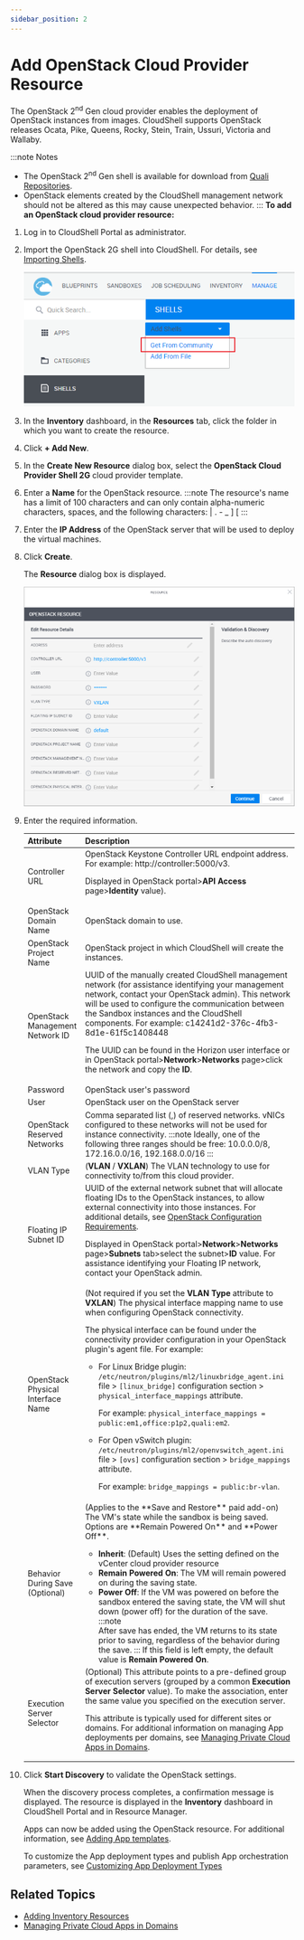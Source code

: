 ```yaml
---
sidebar_position: 2
---
```


# Add OpenStack Cloud Provider Resource

The OpenStack 2<sup>nd</sup> Gen cloud provider enables the deployment of OpenStack instances from images. CloudShell supports OpenStack releases Ocata, Pike, Queens, Rocky, Stein, Train, Ussuri, Victoria and Wallaby.

:::note Notes
- The OpenStack 2<sup>nd</sup> Gen shell is available for download from [Quali Repositories](https://github.com/orgs/QualiSystems/discussions/categories/integrations).
- OpenStack elements created by the CloudShell management network should not be altered as this may cause unexpected behavior.
:::
**To add an OpenStack cloud provider resource:**

1. Log in to CloudShell Portal as administrator.
2. Import the OpenStack 2G shell into CloudShell. For details, see [Importing Shells](../../../cloudshell-manage-dashboard/managing-shells.md#importing-shells).
    
    ![](/Images/Admin-Guide/KubernetesDownloadShell.png)
    
3. In the **Inventory** dashboard, in the **Resources** tab, click the folder in which you want to create the resource.
4. Click **\+ Add New**.
5. In the **Create New Resource** dialog box, select the **OpenStack Cloud Provider Shell 2G** cloud provider template.
6. Enter a **Name** for the OpenStack resource.
    :::note
    The resource's name has a limit of 100 characters and can only contain alpha-numeric characters, spaces, and the following characters: | . - \_ \] \[
    :::
7. Enter the **IP Address** of the OpenStack server that will be used to deploy the virtual machines.
8. Click **Create**.
    
    The **Resource** dialog box is displayed.
    
    ![](/Images/Admin-Guide/Inventory-Operations/OpenstackResource.png)
    
9. Enter the required information.
    
    <table>
        <thead>
            <th>Attribute</th>
            <th>Description</th>
        </thead>
        <tbody>
            <tr>
                <td>Controller URL</td>
                <td>
                OpenStack Keystone Controller URL endpoint address. For example: http://controller:5000/v3.

    Displayed in OpenStack portal>**API Access** page>**Identity** value).
                </td>
            </tr>
            <tr>
                <td>OpenStack Domain Name</td>
                <td>OpenStack domain to use.</td>
            </tr>
            <tr>
                <td>OpenStack Project Name</td>
                <td>OpenStack project in which CloudShell will create the instances.</td>
            </tr>
            <tr>
                <td>OpenStack Management Network ID</td>
                <td>
                UUID of the manually created CloudShell management network (for assistance identifying your management network, contact your OpenStack admin). This network will be used to configure the communication between the Sandbox instances and the CloudShell components. For example: c14241d2-376c-4fb3-8d1e-61f5c1408448

    The UUID can be found in the Horizon user interface or in OpenStack portal>**Network**\>**Networks** page>click the network and copy the **ID**.
                </td>
            </tr>
            <tr>
                <td>Password</td>
                <td>OpenStack user's password</td>
            </tr>
            <tr>
                <td>User</td>
                <td>OpenStack user on the OpenStack server</td>
            </tr>
            <tr>
                <td>OpenStack Reserved Networks</td>
                <td>
                Comma separated list (,) of reserved networks. vNICs configured to these networks will not be used for instance connectivity.
    :::note
    Ideally, one of the following three ranges should be free: 10.0.0.0/8, 172.16.0.0/16, 192.168.0.0/16
    :::
                </td>
            </tr>
            <tr>
                <td>VLAN Type</td>
                <td>(**VLAN** / **VXLAN**) The VLAN technology to use for connectivity to/from this cloud provider.</td>
            </tr>
            <tr>
                <td>Floating IP Subnet ID</td>
                <td>
                UUID of the external network subnet that will allocate floating IDs to the OpenStack instances, to allow external connectivity into those instances. For additional details, see [OpenStack Configuration Requirements](./openstack-configuration-requirements.md).

    Displayed in OpenStack portal>**Network**\>**Networks** page>**Subnets** tab>select the subnet>**ID** value. For assistance identifying your Floating IP network, contact your OpenStack admin.
                </td>
            </tr>
            <tr>
                <td>OpenStack Physical Interface Name</td>
                <td>
                (Not required if you set the **VLAN Type** attribute to **VXLAN**) The physical interface mapping name to use when configuring OpenStack connectivity.

    The physical interface can be found under the connectivity provider configuration in your OpenStack plugin's agent file. For example:

    - For Linux Bridge plugin: `/etc/neutron/plugins/ml2/linuxbridge_agent.ini` file > `[linux_bridge]` configuration section > `physical_interface_mappings` attribute.
        
        For example: `physical_interface_mappings = public:em1,office:p1p2,quali:em2`.
        
    - For Open vSwitch plugin: `/etc/neutron/plugins/ml2/openvswitch_agent.ini` file > `[ovs]` configuration section > `bridge_mappings` attribute.
        
        For example: `bridge_mappings = public:br-vlan`.
    </td>
            </tr>
            <tr>
                <td>Behavior During Save (Optional)</td>
                <td>
                (Applies to the **Save and Restore** paid add-on) The VM's state while the sandbox is being saved. Options are **Remain Powered On** and **Power Off**.

    - **Inherit**: (Default) Uses the setting defined on the vCenter cloud provider resource
    - **Remain Powered On**: The VM will remain powered on during the saving state.
    - **Power Off**: If the VM was powered on before the sandbox entered the saving state, the VM will shut down (power off) for the duration of the save.
    :::note    
    After save has ended, the VM returns to its state prior to saving, regardless of the behavior during the save.
    :::
    If this field is left empty, the default value is **Remain Powered On**.
                </td>
            </tr>
            <tr>
                <td>Execution Server Selector</td>
                <td>
                (Optional) This attribute points to a pre-defined group of execution servers (grouped by a common **Execution Server Selector** value). To make the association, enter the same value you specified on the execution server.

    This attribute is typically used for different sites or domains. For additional information on managing App deployments per domains, see [Managing Private Cloud Apps in Domains](../managing-private-cloud-apps-in-domains.md).
                </td>
            </tr>
        </tbody>
    </table>
    
10.  Click **Start Discovery** to validate the OpenStack settings.
    
        When the discovery process completes, a confirmation message is displayed. The resource is displayed in the **Inventory** dashboard in CloudShell Portal and in Resource Manager.
        
        Apps can now be added using the OpenStack resource. For additional information, see [Adding App templates](../../../cloudshell-manage-dashboard/manage-app-templates/index.md).
        
        To customize the App deployment types and publish App orchestration parameters, see [Customizing App Deployment Types](../../customizing-app-deployment-types.md)
    

## Related Topics

- [Adding Inventory Resources](../../../../portal/inventory/managing-resources/adding-inventory-resources/index.md)
- [Managing Private Cloud Apps in Domains](../managing-private-cloud-apps-in-domains.md)
